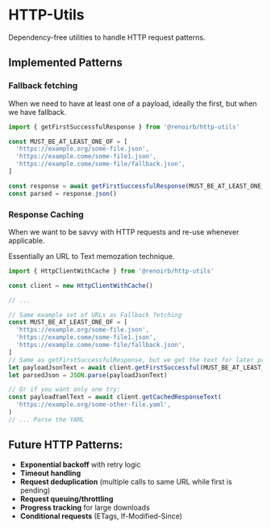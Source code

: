 # HTTP-Utils

Dependency-free utilities to handle HTTP request patterns.

## Implemented Patterns

### Fallback fetching

When we need to have at least one of a payload, ideally the first, but when we
have fallback.

```js
import { getFirstSuccessfulResponse } from '@renoirb/http-utils'

const MUST_BE_AT_LEAST_ONE_OF = [
  'https://example.org/some-file.json',
  'https://example.come/some-file1.json',
  'https://example.come/some-file/fallback.json',
]

const response = await getFirstSuccessfulResponse(MUST_BE_AT_LEAST_ONE_OF)
const parsed = response.json()
```

### Response Caching

When we want to be savvy with HTTP requests and re-use whenever applicable.

Essentially an URL to Text memozation technique.

```js
import { HttpClientWithCache } from '@renoirb/http-utils'

const client = new HttpClientWithCache()

// ...

// Same example set of URLs as Fallback fetching
const MUST_BE_AT_LEAST_ONE_OF = [
  'https://example.org/some-file.json',
  'https://example.come/some-file1.json',
  'https://example.come/some-file/fallback.json',
]
// Same as getFirstSuccessfulResponse, but we get the text for later parsing.
let payloadJsonText = await client.getFirstSuccessful(MUST_BE_AT_LEAST_ONE_OF)
let parsedJson = JSON.parse(payloadJsonText)

// Or if you want only one try:
const payloadYamlText = await client.getCachedResponseText(
  'https://example.org/some-other-file.yaml',
)
// ... Parse the YAML
```

## Future HTTP Patterns:

- **Exponential backoff** with retry logic
- **Timeout handling**
- **Request deduplication** (multiple calls to same URL while first is pending)
- **Request queuing/throttling**
- **Progress tracking** for large downloads
- **Conditional requests** (ETags, If-Modified-Since)
